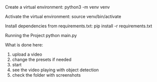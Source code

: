 Create a virtual environment:
python3 -m venv venv

Activate the virtual environment:
source venv/bin/activate

Install dependencies from requirements.txt:
pip install -r requirements.txt

Running the Project
python main.py

What is done here:

1. upload a video
2. change the presets if needed
3. start
4. see the video playing with object detection
5. check the folder with screenshots
